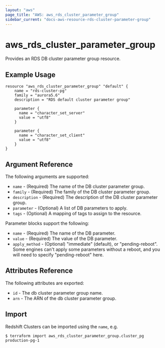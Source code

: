 ```yaml
---
layout: "aws"
page_title: "AWS: aws_rds_cluster_parameter_group"
sidebar_current: "docs-aws-resource-rds-cluster-parameter-group"
---
```


# aws\_rds\_cluster\_parameter\_group

Provides an RDS DB cluster parameter group resource.

## Example Usage

```
resource "aws_rds_cluster_parameter_group" "default" {
    name = "rds-cluster-pg"
    family = "aurora5.6"
    description = "RDS default cluster parameter group"

    parameter {
      name = "character_set_server"
      value = "utf8"
    }

    parameter {
      name = "character_set_client"
      value = "utf8"
    }
}
```

## Argument Reference

The following arguments are supported:

* `name` - (Required) The name of the DB cluster parameter group.
* `family` - (Required) The family of the DB cluster parameter group.
* `description` - (Required) The description of the DB cluster parameter group.
* `parameter` - (Optional) A list of DB parameters to apply.
* `tags` - (Optional) A mapping of tags to assign to the resource.

Parameter blocks support the following:

* `name` - (Required) The name of the DB parameter.
* `value` - (Required) The value of the DB parameter.
* `apply_method` - (Optional) "immediate" (default), or "pending-reboot". Some
    engines can't apply some parameters without a reboot, and you will need to
    specify "pending-reboot" here.

## Attributes Reference

The following attributes are exported:

* `id` - The db cluster parameter group name.
* `arn` - The ARN of the db cluster parameter group.


## Import

Redshift Clusters can be imported using the `name`, e.g. 

```
$ terraform import aws_rds_cluster_parameter_group.cluster_pg production-pg-1
```